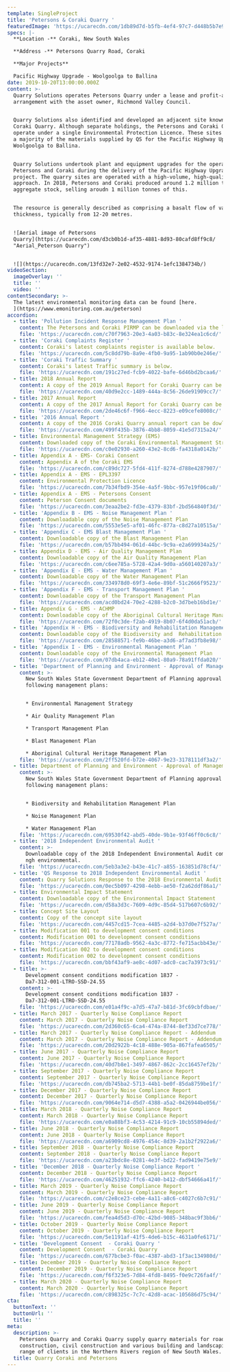 ```yaml
---
template: SingleProject
title: 'Petersons & Coraki Quarry '
featuredImage: 'https://ucarecdn.com/1db89d7d-b5fb-4ef4-97c7-d448b5b7e940/'
specs: |-
  **Location -** Coraki, New South Wales

  **Address -** Petersons Quarry Road, Coraki 

  **Major Projects**

  Pacific Highway Upgrade - Woolgoolga to Ballina
date: 2019-10-20T13:00:00.000Z
content: >-
  Quarry Solutions operates Petersons Quarry under a lease and profit-a-prende
  arrangement with the asset owner, Richmond Valley Council. 


  Quarry Solutions also identified and developed an adjacent site known as the
  Coraki Quarry. Although separate holdings, the Petersons and Coraki Quarries
  operate under a single Environmental Protection Licence. These sites provided
  a majority of the materials supplied by QS for the Pacific Highway Upgrade -
  Woolgoolga to Ballina. 


  Quarry Solutions undertook plant and equipment upgrades for the operation of
  Petersons and Coraki during the delivery of the Pacific Highway Upgrade
  project. The quarry sites are operated with a high-volume, high-quality
  approach. In 2018, Petersons and Coraki produced around 1.2 million tonnes of
  aggregate stock, selling aroudn 1 million tonnes of this. 


  The resource is generally described as comprising a basalt flow of varying
  thickness, typically from 12-20 metres. 


  ![Aerial image of Petersons
  Quarry](https://ucarecdn.com/d3cb0b1d-af35-4881-8d93-80cafd8ff9c8/
  "Aerial_Peterson Quarry")


  ![](https://ucarecdn.com/13fd32e7-2e02-4532-9174-1efc1384734b/)
videoSection:
  imageOverlay: ''
  title: ''
  video: ''
contentSecondary: >-
  The latest environmental monitoring data can be found [here.
  ](https://www.emonitoring.com.au/peterson)
accordion:
  - title: 'Pollution Incident Response Management Plan '
    content: The Petersons and Coraki PIRMP can be downloaded via the link below.
    file: 'https://ucarecdn.com/c70f7963-20e3-4a03-b83c-8e324ea1c6cd/'
  - title: 'Coraki Complaints Register '
    content: Coraki's latest complaints register is available below.
    file: 'https://ucarecdn.com/5c8dd79b-8a9e-4fb0-9a95-1ab90b0e246e/'
  - title: 'Coraki Traffic Summary '
    content: Coraki's latest Traffic summary is below.
    file: 'https://ucarecdn.com/191c27ed-fcb9-4022-bafe-6d46bd2bcaa6/'
  - title: 2018 Annual Report
    content: A copy of the 2019 Annual Report for Coraki Quarry can be downloaded here.
    file: 'https://ucarecdn.com/40d9e2cc-1489-444a-8c56-26de91909cc7/'
  - title: 2017 Annual Report
    content: A copy of the 2017 Annual Report for Coraki Quarry can be downloaded here.
    file: 'https://ucarecdn.com/2de46c6f-f966-4ecc-8223-e09cefe8008c/'
  - title: '2016 Annual Report '
    content: A copy of the 2016 Coraki Quarry annual report can be dowloaded here.
    file: 'https://ucarecdn.com/499f435b-3876-4bb8-8059-41e5d7315a24/'
  - title: Environmental Management Strategy (EMS)
    content: Downloaded copy of the Coraki Environmental Management Strategy
    file: 'https://ucarecdn.com/c0e02930-a260-43e2-8cd6-fa4318a0142b/'
  - title: Appendix A - EMS- Coraki Consent
    content: Appendix A of the Coraki EMS
    file: 'https://ucarecdn.com/c89dc727-5fd4-411f-8274-d788e4287907/'
  - title: Appendix A - EMS - EPL3397
    content: Environmental Protection Licence
    file: 'https://ucarecdn.com/7b34fbd9-354e-4a5f-9bbc-957e19f06ca0/'
  - title: Appendix A - EMS - Petersons Consent
    content: Peterson Consent documents
    file: 'https://ucarecdn.com/3eaa2be2-fd3e-4379-83bf-2bd564840f3d/'
  - title: 'Appendix B - EMS - Noise Management Plan '
    content: Downloadable copy of the Noise Management Plan
    file: 'https://ucarecdn.com/5553e5e5-af01-46fc-877a-c8d27a10515a/'
  - title: 'Appendix C - EMS Blast Management Plan '
    content: Downloadable copy of the Blast Management Plan
    file: 'https://ucarecdn.com/b57bb494-061d-44bc-9c9a-e2a699934a25/'
  - title: Appendix D - EMS - Air Quality Management Plan
    content: Downloadable copy of the Air Quality Management Plan
    file: 'https://ucarecdn.com/c6ee785a-5728-42a4-9d0a-a560140207a3/'
  - title: 'Appendix E - EMS - Water Management Plan '
    content: Downloadable copy of the Water Management Plan
    file: 'https://ucarecdn.com/334978d0-69f3-4e6e-89bf-51c2666f9523/'
  - title: 'Appendix F - EMS - Transport Management Plan '
    content: Downloadable copy of the Transport Management Plan
    file: 'https://ucarecdn.com/acd0bd24-70e2-4288-b2c0-3d7beb16bd1e/'
  - title: Appendix G - EMS - ACHMP
    content: Downloadable copy of the Aboriginal Cultural Heritage Management Plan
    file: 'https://ucarecdn.com/72f0c3de-f2ab-4919-8b07-6f4d0da51acb/'
  - title: 'Appendix H - EMS - Biodiversity and Rehabilitation Management Plan '
    content: Downloadable copy of the Biodiversity and  Rehabilitation Management Plan
    file: 'https://ucarecdn.com/28588571-fe9b-46be-a3d6-af7ad3fb8e98/'
  - title: 'Appendix I - EMS - Environmental Management Plan '
    content: Downloadable copy of the Environmental Management Plan
    file: 'https://ucarecdn.com/07db4aca-eb12-40e1-80a9-78a91ffda020/'
  - title: 'Department of Planning and Environment - Approval of Management Plans '
    content: >-
      New South Wales State Government Department of Planning approval of the
      following management plans: 


      * Environmental Management Strategy 

      * Air Quality Management Plan 

      * Transport Management Plan 

      * Blast Management Plan 

      * Aboriginal Cultural Heritage Management Plan
    file: 'https://ucarecdn.com/2ff520fd-b72e-4067-9e23-3178111df3a2/'
  - title: Department of Planning and Environment - Approval of Management Plans
    content: >-
      New South Wales State Government Department of Planning approval of the
      following management plans: 


      * Biodiversity and Rehabilitation Management Plan

      * Noise Management Plan 

      * Water Management Plan
    file: 'https://ucarecdn.com/69530f42-abd5-40de-9b1e-93f46ff0c6c8/'
  - title: '2018 Independent Environmental Audit '
    content: >-
      Downloadable copy of the 2018 Independent Environmental Audit completed by
      ngh environmental.
    file: 'https://ucarecdn.com/5eb3a3e2-b43e-41c7-a855-163851d78cf4/'
  - title: 'QS Response to 2018 Independent Environmental Audit '
    content: Quarry Solutions Response to the 2018 Environmental Audit.
    file: 'https://ucarecdn.com/0ec5b097-4298-4ebb-ae50-f2a62ddf86a1/'
  - title: Environmental Impact Statement
    content: Downloadable copy of the Environmental Impact Statement
    file: 'https://ucarecdn.com/d58a3d3c-7609-4d9c-85d4-517b607c6b92/'
  - title: Concept Site Layout
    content: Copy of the concept site layout
    file: 'https://ucarecdn.com/4457cd15-7cea-4485-a2d4-b37d0e7f527a/'
  - title: Modification 001 to development consent conditions
    content: Modification 001 to development consent conditions
    file: 'https://ucarecdn.com/77178adb-9562-4a3c-8772-fe715acbb43e/'
  - title: Modification 002 to development consent conditions
    content: Modification 002 to development consent conditions
    file: 'https://ucarecdn.com/bbf43af9-ae8c-4d07-adc0-cac7a3973c91/'
  - title: >-
      Development consent conditions modification 1837 -
      Da7-312-001-LTRO-SSD-24.55
    content: >-
      Development consent conditions modification 1837 -
      Da7-312-001-LTRO-SSD-24.55
    file: 'https://ucarecdn.com/e01a4f9c-a7d5-47a7-b81d-3fc69cbfdbae/'
  - title: March 2017 - Quarterly Noise Compliance Report
    content: March 2017 - Quarterly Noise Compliance Report
    file: 'https://ucarecdn.com/2d360c65-6ca4-474a-8744-8ef33d7ce778/'
  - title: March 2017 - Quarterly Noise Compliance Report - Addendum
    content: March 2017 - Quarterly Noise Compliance Report - Addendum
    file: 'https://ucarecdn.com/20d2922b-4c18-488e-905a-867fafea6505/'
  - title: June 2017 - Quarterly Noise Compliance Report
    content: June 2017 - Quarterly Noise Compliance Report
    file: 'https://ucarecdn.com/40d7b8e1-3497-4867-862c-2cc16457ef2b/'
  - title: September 2017 - Quarterly Noise Compliance Report
    content: September 2017 - Quarterly Noise Compliance Report
    file: 'https://ucarecdn.com/db745ba2-5713-44b1-be0f-85da8759be1f/'
  - title: December 2017 - Quarterly Noise Compliance Report
    content: December 2017 - Quarterly Noise Compliance Report
    file: 'https://ucarecdn.com/9064e714-d5d7-4388-a5a2-0426944be056/'
  - title: March 2018 - Quarterly Noise Compliance Report
    content: March 2018 - Quarterly Noise Compliance Report
    file: 'https://ucarecdn.com/e0a88bf3-4c53-4214-91c9-10cb55894ded/'
  - title: June 2018 - Quarterly Noise Compliance Report
    content: June 2018 - Quarterly Noise Compliance Report
    file: 'https://ucarecdn.com/a6909cd8-4976-454c-8d39-2a1b2f2922a6/'
  - title: September 2018 - Quarterly Noise Compliance Report
    content: September 2018 - Quarterly Noise Compliance Report
    file: 'https://ucarecdn.com/a23bdc8e-0281-4e3f-bd22-fad9419e75e9/'
  - title: 'December 2018 - Quarterly Noise Compliance Report '
    content: December 2018 - Quarterly Noise Compliance Report
    file: 'https://ucarecdn.com/46251932-ffc6-4240-b412-dbf54666a41f/'
  - title: March 2019 - Quarterly Noise Compliance Report
    content: March 2019 - Quarterly Noise Compliance Report
    file: 'https://ucarecdn.com/c2e8ce23-cebe-4a11-a8c6-c4027c6b7c91/'
  - title: June 2019 - Quarterly Noise Compliance Report
    content: June 2019 - Quarterly Noise Compliance Report
    file: 'https://ucarecdn.com/fea4d5d3-d70c-42bd-9085-348bac9f3bb6/'
  - title: October 2019 - Quarterly Noise Compliance Report
    content: October 2019 - Quarterly Noise Compliance Report
    file: 'https://ucarecdn.com/5e1191af-41f5-4de6-b15c-4631a0fe6171/'
  - title: 'Development Consent  - Coraki Quarry '
    content: Development Consent  - Coraki Quarry
    file: 'https://ucarecdn.com/677bcbe3-f0ac-4387-abd3-1f3ac134980d/'
  - title: December 2019 - Quarterly Noise Compliance Report
    content: December 2019 - Quarterly Noise Compliance Report
    file: 'https://ucarecdn.com/f6f323e5-7d84-4fd8-8495-f0e9c726fa4f/'
  - title: March 2020 - Quarterly Noise Compliance Report
    content: March 2020 - Quarterly Noise Compliance Report
    file: 'https://ucarecdn.com/c898325c-7c7c-42d8-acac-105686d75c94/'
cta:
  buttonText: ''
  buttonUrl: ''
  title: ''
meta:
  description: >-
    Petersons Quarry and Coraki Quarry supply quarry materials for road
    construction, civil construction and various building and landscaping to a
    range of clients in the Northern Rivers region of New South Wales. 
  title: Quarry Coraki and Petersons
---
```


